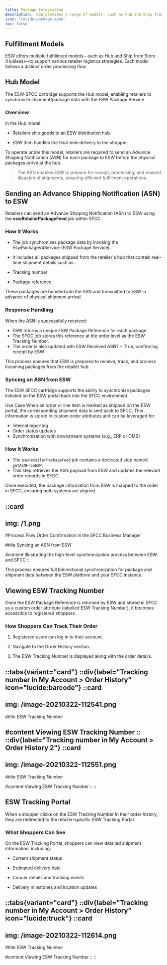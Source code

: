 ```yaml
---
title: Package Integration
description:  ESW provides a range of models, such as Hub and Ship from Store (Hubless) for retailers to fulfill the orders
icon: 'lucide:package-open'
toc: false
---
```


## Fulfillment Models

ESW offers multiple fulfillment models—such as Hub and Ship from Store (Hubless)—to support various retailer logistics strategies. Each model follows a distinct order processing flow.

## Hub Model

The ESW-SFCC cartridge supports the Hub model, enabling retailers to synchronize shipment/package data with the ESW Package Service.

### Overview
In the Hub model:

- Retailers ship goods to an ESW distribution hub.

- ESW then handles the final-mile delivery to the shopper.

To operate under this model, retailers are required to send an Advance Shipping Notification (ASN) for each package to ESW before the physical packages arrive at the hub.

> The ASN enables ESW to prepare for receipt, processing, and onward dispatch of shipments, ensuring efficient fulfillment operations.

## Sending an Advance Shipping Notification (ASN) to ESW
Retailers can send an Advance Shipping Notification (ASN) to ESW using the **eswRetailerPackageFeed** job within SFCC.

### How It Works
- The job synchronizes package data by invoking the EswPackageV4Service (ESW Package Service).

- It includes all packages shipped from the retailer's hub that contain real-time shipment details such as:
 - Tracking number
 - Package reference

These packages are bundled into the ASN and transmitted to ESW in advance of physical shipment arrival.

### Response Handling
When the ASN is successfully received:
- ESW returns a unique ESW Package Reference for each package.
- The SFCC job stores this reference at the order level as the ESW Tracking Number.
- The order is also updated with ESW Received ASN? = True, confirming receipt by ESW.

This process ensures that ESW is prepared to receive, track, and process incoming packages from the retailer hub.

### Syncing an ASN from ESW
The ESW SFCC cartridge supports the ability to synchronize packages initiated on the ESW portal back into the SFCC environment.

Use Case
When an order or line item is marked as shipped on the ESW portal, the corresponding shipment data is sent back to SFCC. This information is stored in custom order attributes and can be leveraged for:

- Internal reporting
- Order status updates
- Synchronization with downstream systems (e.g., ERP or OMS)

### How It Works

- The `eswRetailerPackageFeed` job contains a dedicated step named `getASNFromESW`.
- This step retrieves the ASN payload from ESW and updates the relevant order records in SFCC.

Once executed, the package information from ESW is mapped to the order in SFCC, ensuring both systems are aligned.

::card
---
img: /1.png
---
#Process Flow
Order Confirmation in the SFCC Business Manager 

#title
Syncing an ASN from ESW

#content
Illustrating the high-level synchronization process between ESW and SFCC
::

This process ensures full bidirectional synchronization for package and shipment data between the ESW platform and your SFCC instance.

## Viewing ESW Tracking Number
Once the ESW Package Reference is returned by ESW and stored in SFCC as a custom order attribute (labelled ESW Tracking Number), it becomes accessible to registered shoppers.

### How Shoppers Can Track Their Order

1. Registered users can log in to their account.

2. Navigate to the Order History section.

3. The ESW Tracking Number is displayed along with the order details.

::tabs{variant="card"}
  ::div{label="Tracking number in My Account > Order History" icon="lucide:barcode"}
  ::card
  ---
  img: /image-20210322-112541.png
  ---
  #title
  ESW Tracking Number

  #content
  Viewing ESW Tracking Number
  ::
  ::div{label="Tracking number in My Account > Order History 2"}
  ::card
  ---
  img: /image-20210322-112551.png
  ---
  #title
  ESW Tracking Number

  #content
  Viewing ESW Tracking Number
  ::
::


## ESW Tracking Portal

When a shopper clicks on the ESW Tracking Number in their order history, they are redirected to the retailer-specific ESW Tracking Portal.

### What Shoppers Can See

On the ESW Tracking Portal, shoppers can view detailed shipment information, including:

- Current shipment status

- Estimated delivery date

- Courier details and tracking events

- Delivery milestones and location updates


::tabs{variant="card"}
  ::div{label="Tracking number in My Account > Order History" icon="lucide:truck"}
  ::card
  ---
  img: /image-20210322-112614.png
  ---
  #title
  ESW Tracking Number

  #content
  Viewing ESW Tracking Number
  ::
:: 







